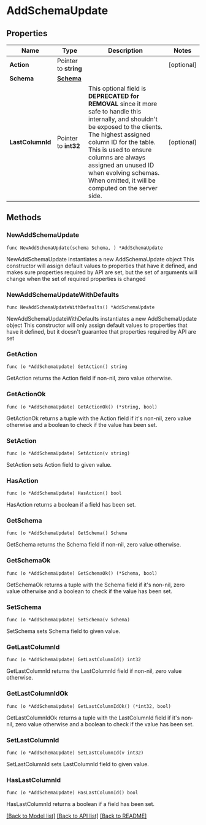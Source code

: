 # AddSchemaUpdate

## Properties

Name | Type | Description | Notes
------------ | ------------- | ------------- | -------------
**Action** | Pointer to **string** |  | [optional] 
**Schema** | [**Schema**](Schema.md) |  | 
**LastColumnId** | Pointer to **int32** | This optional field is **DEPRECATED for REMOVAL** since it more safe to handle this internally, and shouldn&#39;t be exposed to the clients. The highest assigned column ID for the table. This is used to ensure columns are always assigned an unused ID when evolving schemas. When omitted, it will be computed on the server side. | [optional] 

## Methods

### NewAddSchemaUpdate

`func NewAddSchemaUpdate(schema Schema, ) *AddSchemaUpdate`

NewAddSchemaUpdate instantiates a new AddSchemaUpdate object
This constructor will assign default values to properties that have it defined,
and makes sure properties required by API are set, but the set of arguments
will change when the set of required properties is changed

### NewAddSchemaUpdateWithDefaults

`func NewAddSchemaUpdateWithDefaults() *AddSchemaUpdate`

NewAddSchemaUpdateWithDefaults instantiates a new AddSchemaUpdate object
This constructor will only assign default values to properties that have it defined,
but it doesn't guarantee that properties required by API are set

### GetAction

`func (o *AddSchemaUpdate) GetAction() string`

GetAction returns the Action field if non-nil, zero value otherwise.

### GetActionOk

`func (o *AddSchemaUpdate) GetActionOk() (*string, bool)`

GetActionOk returns a tuple with the Action field if it's non-nil, zero value otherwise
and a boolean to check if the value has been set.

### SetAction

`func (o *AddSchemaUpdate) SetAction(v string)`

SetAction sets Action field to given value.

### HasAction

`func (o *AddSchemaUpdate) HasAction() bool`

HasAction returns a boolean if a field has been set.

### GetSchema

`func (o *AddSchemaUpdate) GetSchema() Schema`

GetSchema returns the Schema field if non-nil, zero value otherwise.

### GetSchemaOk

`func (o *AddSchemaUpdate) GetSchemaOk() (*Schema, bool)`

GetSchemaOk returns a tuple with the Schema field if it's non-nil, zero value otherwise
and a boolean to check if the value has been set.

### SetSchema

`func (o *AddSchemaUpdate) SetSchema(v Schema)`

SetSchema sets Schema field to given value.


### GetLastColumnId

`func (o *AddSchemaUpdate) GetLastColumnId() int32`

GetLastColumnId returns the LastColumnId field if non-nil, zero value otherwise.

### GetLastColumnIdOk

`func (o *AddSchemaUpdate) GetLastColumnIdOk() (*int32, bool)`

GetLastColumnIdOk returns a tuple with the LastColumnId field if it's non-nil, zero value otherwise
and a boolean to check if the value has been set.

### SetLastColumnId

`func (o *AddSchemaUpdate) SetLastColumnId(v int32)`

SetLastColumnId sets LastColumnId field to given value.

### HasLastColumnId

`func (o *AddSchemaUpdate) HasLastColumnId() bool`

HasLastColumnId returns a boolean if a field has been set.


[[Back to Model list]](../README.md#documentation-for-models) [[Back to API list]](../README.md#documentation-for-api-endpoints) [[Back to README]](../README.md)


